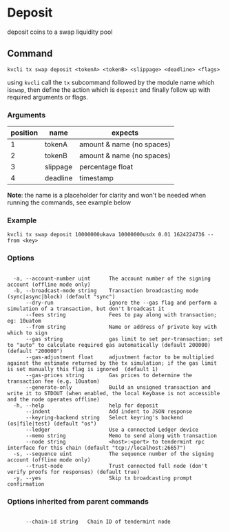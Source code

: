 # Deposit

deposit coins to a swap liquidity pool

## Command
```
kvcli tx swap deposit <tokenA> <tokenB> <slippage> <deadline> <flags>
```

using ```kvcli``` call the ```tx``` subcommand followed by the module name which is```swap```, then define the action which is ```deposit``` and finally follow up with required arguments or flags.

### Arguments
position|name|expects
|--|--|--|
1|tokenA| amount & name (no spaces)
2|tokenB| amount & name (no spaces)
3|slippage| percentage float
4|deadline| timestamp 


**Note**: the name is a placeholder for clarity and won't be needed when running the commands, see example below

### Example
```
kvcli tx swap deposit 10000000ukava 10000000usdx 0.01 1624224736 --from <key>
```
 
### Options
```

  -a, --account-number uint      The account number of the signing account (offline mode only)
  -b, --broadcast-mode string    Transaction broadcasting mode (sync|async|block) (default "sync")
      --dry-run                  ignore the --gas flag and perform a simulation of a transaction, but don't broadcast it
      --fees string              Fees to pay along with transaction; eg: 10uatom
      --from string              Name or address of private key with which to sign
      --gas string               gas limit to set per-transaction; set to "auto" to calculate required gas automatically (default 200000) (default "200000")
      --gas-adjustment float     adjustment factor to be multiplied against the estimate returned by the tx simulation; if the gas limit is set manually this flag is ignored  (default 1)
      --gas-prices string        Gas prices to determine the transaction fee (e.g. 10uatom)
      --generate-only            Build an unsigned transaction and write it to STDOUT (when enabled, the local Keybase is not accessible and the node operates offline)
  -h, --help                     help for deposit
      --indent                   Add indent to JSON response
      --keyring-backend string   Select keyring's backend (os|file|test) (default "os")
      --ledger                   Use a connected Ledger device
      --memo string              Memo to send along with transaction
      --node string              <host>:<port> to tendermint rpc interface for this chain (default "tcp://localhost:26657")
  -s, --sequence uint            The sequence number of the signing account (offline mode only)
      --trust-node               Trust connected full node (don't verify proofs for responses) (default true)
  -y, --yes                      Skip tx broadcasting prompt confirmation

```

### Options inherited from parent commands
```

      --chain-id string   Chain ID of tendermint node

```